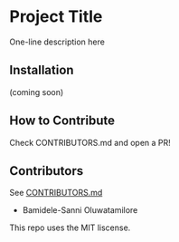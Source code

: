 # Project Title
One-line description here

## Installation
(coming soon)

## How to Contribute
Check CONTRIBUTORS.md and open a PR!

## Contributors
See [CONTRIBUTORS.md](./CONTRIBUTORS.md)
- Bamidele-Sanni Oluwatamilore

This repo uses the MIT liscense.
